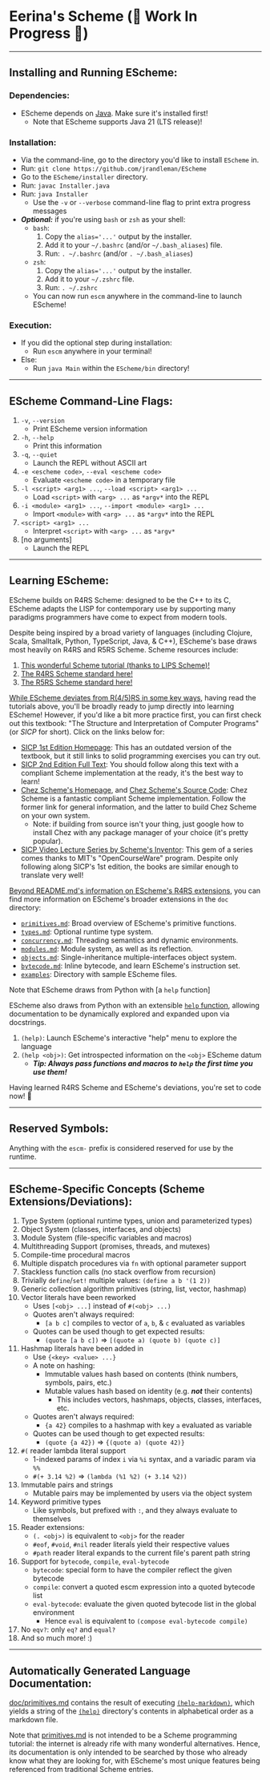 <!-- README.md -->

# Eerina's Scheme (🚧 Work In Progress 🚧)

---

## Installing and Running EScheme:

### Dependencies:

- EScheme depends on [Java](https://adoptium.net). Make sure it's installed first!
  - Note that EScheme supports Java 21 (LTS release)!

### Installation:

- Via the command-line, go to the directory you'd like to install `EScheme` in.
- Run: `git clone https://github.com/jrandleman/EScheme`
- Go to the `EScheme/installer` directory.
- Run: `javac Installer.java`
- Run: `java Installer`
  - Use the `-v` or `--verbose` command-line flag to print extra progress messages
- **_Optional:_** if you're using `bash` or `zsh` as your shell:
  - `bash`:
    1. Copy the `alias='...'` output by the installer.
    2. Add it to your `~/.bashrc` (and/or `~/.bash_aliases`) file.
    3. Run: `. ~/.bashrc` (and/or `. ~/.bash_aliases`)
  - `zsh`:
    1. Copy the `alias='...'` output by the installer.
    2. Add it to your `~/.zshrc` file.
    3. Run: `. ~/.zshrc`
  - You can now run `escm` anywhere in the command-line to launch EScheme!

### Execution:

- If you did the optional step during installation:
  - Run `escm` anywhere in your terminal!
- Else:
  - Run `java Main` within the `EScheme/bin` directory!

---

## EScheme Command-Line Flags:

1. `-v`, `--version`
   - Print EScheme version information
2. `-h`, `--help`
   - Print this information
3. `-q`, `--quiet`
   - Launch the REPL without ASCII art
4. `-e <escheme code>`, `--eval <escheme code>`
   - Evaluate `<escheme code>` in a temporary file
5. `-l <script> <arg1> ...`, `--load <script> <arg1> ...`
   - Load `<script>` with `<arg> ...` as `*argv*` into the REPL
6. `-i <module> <arg1> ...`, `--import <module> <arg1> ...`
   - Import `<module>` with `<arg> ...` as `*argv*` into the REPL
7. `<script> <arg1> ...`
   - Interpret `<script>` with `<arg> ...` as `*argv*`
8. \[no arguments\]
   - Launch the REPL

---

## Learning EScheme:

EScheme builds on R4RS Scheme: designed to be the C++ to its C, EScheme adapts
the LISP for contemporary use by supporting many paradigms programmers have come
to expect from modern tools.

Despite being inspired by a broad variety of languages (including Clojure, Scala,
Smalltalk, Python, TypeScript, Java, & C++), EScheme's base draws most heavily on
R4RS and R5RS Scheme. Scheme resources include:

1. [This wonderful Scheme tutorial (thanks to LIPS Scheme)!](https://lips.js.org/docs/category/introduction-to-scheme)
2. [The R4RS Scheme standard here!](https://people.csail.mit.edu/jaffer/r4rs_toc.html)
3. [The R5RS Scheme standard here!](https://groups.csail.mit.edu/mac/ftpdir/scheme-reports/r5rs-html/r5rs_toc.html)

[While EScheme deviates from R(4/5)RS in some key ways](#escheme-specific-concepts-scheme-extensionsdeviations), having read the tutorials
above, you'll be broadly ready to jump directly into learning EScheme! However,
if you'd like a bit more practice first, you can first check out this textbook:
"The Structure and Interpretation of Computer Programs" (or _SICP_ for short).
Click on the links below for:

- [SICP 1st Edition Homepage](https://mitp-content-server.mit.edu/books/content/sectbyfn/books_pres_0/6515/sicp.zip/index.html): This has an outdated version of the textbook,
  but it still links to solid programming exercises you can try out.
- [SICP 2nd Edition Full Text](https://web.mit.edu/6.001/6.037/sicp.pdf): You should follow along this text with a
  compliant Scheme implementation at the ready, it's the best way to learn!
- [Chez Scheme's Homepage](https://cisco.github.io/ChezScheme/), and [Chez Scheme's Source Code](https://github.com/cisco/ChezScheme): Chez Scheme is a
  fantastic compliant Scheme implementation. Follow the former link for
  general information, and the latter to build Chez Scheme on your own system.
  - Note: if building from source isn't your thing, just google how to install
    Chez with any package manager of your choice (it's pretty popular).
- [SICP Video Lecture Series by Scheme's Inventor](https://ocw.mit.edu/courses/6-001-structure-and-interpretation-of-computer-programs-spring-2005/video_galleries/video-lectures/): This gem of a series comes
  thanks to MIT's "OpenCourseWare" program. Despite only following along
  SICP's 1st edition, the books are similar enough to translate very well!

[Beyond README.md's information on EScheme's R4RS extensions](#escheme-specific-concepts-scheme-extensionsdeviations), you can find more
information on EScheme's broader extensions in the `doc` directory:

- [`primitives.md`](https://github.com/jrandleman/EScheme/tree/main/doc/primitives.md): Broad overview of EScheme's primitive functions.
- [`types.md`](https://github.com/jrandleman/EScheme/tree/main/doc/types.md): Optional runtime type system.
- [`concurrency.md`](https://github.com/jrandleman/EScheme/tree/main/doc/concurrency.md): Threading semantics and dynamic environments.
- [`modules.md`](https://github.com/jrandleman/EScheme/blob/main/doc/modules.md): Module system, as well as its reflection.
- [`objects.md`](https://github.com/jrandleman/EScheme/blob/main/doc/objects.md): Single-inheritance multiple-interfaces object system.
- [`bytecode.md`](https://github.com/jrandleman/EScheme/blob/main/doc/bytecode.md): Inline bytecode, and learn EScheme's instruction set.
- [`examples`](https://github.com/jrandleman/EScheme/tree/main/doc/examples): Directory with sample EScheme files.

Note that EScheme draws from Python with [a `help` function]

EScheme also draws from Python with an extensible [`help` function](https://github.com/jrandleman/EScheme/tree/main/doc/primitives.md#help), allowing
documentation to be dynamically explored and expanded upon via docstrings.

1. `(help)`: Launch EScheme's interactive "help" menu to explore the language
2. `(help <obj>)`: Get introspected information on the `<obj>` EScheme datum
   - **_Tip: Always pass functions and macros to `help` the first time you use them!_**

Having learned R4RS Scheme and EScheme's deviations, you're set to code now! 🙌

---

## Reserved Symbols:

Anything with the `escm-` prefix is considered reserved for use by the runtime.

---

## EScheme-Specific Concepts (Scheme Extensions/Deviations):

1. Type System (optional runtime types, union and parameterized types)
2. Object System (classes, interfaces, and objects)
3. Module System (file-specific variables and macros)
4. Multithreading Support (promises, threads, and mutexes)
5. Compile-time procedural macros
6. Multiple dispatch procedures via `fn` with optional parameter support
7. Stackless function calls (no stack overflow from recursion)
8. Trivially `define`/`set!` multiple values: `(define a b '(1 2))`
9. Generic collection algorithm primitives (string, list, vector, hashmap)
10. Vector literals have been reworked
    - Uses `[<obj> ...]` instead of `#(<obj> ...)`
    - Quotes aren't always required:
      - `[a b c]` compiles to vector of `a`, `b`, & `c` evaluated as variables
    - Quotes can be used though to get expected results:
      - `(quote [a b c])` => `[(quote a) (quote b) (quote c)]`
11. Hashmap literals have been added in
    - Use `{<key> <value> ...}`
    - A note on hashing:
      - Immutable values hash based on contents (think numbers, symbols, pairs, etc.)
      - Mutable values hash based on identity (e.g. **_not_** their contents)
        - This includes vectors, hashmaps, objects, classes, interfaces, etc.
    - Quotes aren't always required:
      - `{a 42}` compiles to a hashmap with key `a` evaluated as variable
    - Quotes can be used though to get expected results:
      - `(quote {a 42})` => `{(quote a) (quote 42)}`
12. `#(` reader lambda literal support
    - 1-indexed params of index `i` via `%i` syntax, and a variadic param via `%%`
    - `#(+ 3.14 %2)` => `(lambda (%1 %2) (+ 3.14 %2))`
13. Immutable pairs and strings
    - Mutable pairs may be implemented by users via the object system
14. Keyword primitive types
    - Like symbols, but prefixed with `:`, and they always evaluate to themselves
15. Reader extensions:
    - `(. <obj>)` is equivalent to `<obj>` for the reader
    - `#eof`, `#void`, `#nil` reader literals yield their respective values
    - `#path` reader literal expands to the current file's parent path string
16. Support for `bytecode`, `compile`, `eval-bytecode`
    - `bytecode`: special form to have the compiler reflect the given bytecode
    - `compile`: convert a quoted escm expression into a quoted bytecode list
    - `eval-bytecode`: evaluate the given quoted bytecode list in the global environment
      - Hence `eval` is equivalent to `(compose eval-bytecode compile)`
17. No `eqv?`: only `eq?` and `equal?`
18. And so much more! :)

---

## Automatically Generated Language Documentation:

[doc/primitives.md](https://github.com/jrandleman/EScheme/blob/main/doc/primitives.md) contains the result of executing [`(help-markdown)`](https://github.com/jrandleman/EScheme/blob/main/doc/primitives.md#help-markdown), which
yields a string of the [`(help)`](https://github.com/jrandleman/EScheme/tree/main/doc/primitives.md#help) directory's contents in alphabetical order as
a markdown file.

Note that [primitives.md](https://github.com/jrandleman/EScheme/blob/main/doc/primitives.md) is not intended to be a Scheme programming tutorial: the internet
is already rife with many wonderful alternatives. Hence, its documentation is only
intended to be searched by those who already know what they are looking for, with
EScheme's most unique features being referenced from traditional Scheme entries.
